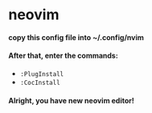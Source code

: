 # neovim

#### copy this config file into ~/.config/nvim

#### After that, enter the commands: 
- `:PlugInstall`
- `:CocInstall`

#### Alright, you have new neovim editor!
